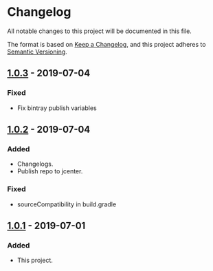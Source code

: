 # Changelog

All notable changes to this project will be documented in this file.

The format is based on [Keep a Changelog](https://keepachangelog.com/en/1.0.0/),
and this project adheres to [Semantic Versioning](https://semver.org/spec/v2.0.0.html).

## [1.0.3] - 2019-07-04

### Fixed

- Fix bintray publish variables

## [1.0.2] - 2019-07-04

### Added

- Changelogs.
- Publish repo to jcenter.

### Fixed

- sourceCompatibility in build.gradle

## [1.0.1] - 2019-07-01

### Added

- This project.

[1.0.3]: https://github.com/chmyaf/gradle-plugin-doxygen/compare/1.0.2...1.0.3
[1.0.2]: https://github.com/chmyaf/gradle-plugin-doxygen/compare/1.0.1...1.0.2
[1.0.1]: https://github.com/chmyaf/gradle-plugin-doxygen/releases/tag/1.0.1
